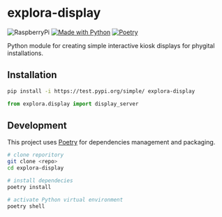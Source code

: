 # explora-display

![RaspberryPi](https://img.shields.io/badge/-RaspberryPi-C51A4A?logo=raspberrypi&logoColor=white)
[![Made with Python](https://img.shields.io/badge/Python->=3.9-blue?logo=python&logoColor=white)](https://python.org "Go to Python homepage")
[![Poetry](https://img.shields.io/endpoint?url=https://python-poetry.org/badge/v0.json)](https://python-poetry.org/)

Python module for creating simple interactive kiosk displays for phygital installations. 

## Installation

```bash
pip install -i https://test.pypi.org/simple/ explora-display
```

```python
from explora.display import display_server
```

## Development
This project uses [Poetry](https://python-poetry.org/docs/#installation) for dependencies management and packaging.

```bash
# clone reporitory
git clone <repo>
cd explora-display

# install dependecies
poetry install

# activate Python virtual environment
poetry shell

```

